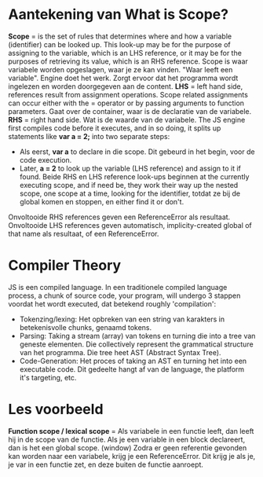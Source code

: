 # Aantekening van What is Scope?
__Scope__ = is the set of rules that determines where and how a variable (identifier) can be looked up.
This look-up may be for the purpose of assigning to the variable, which is an LHS reference, or it 
may be for the purposes of retrieving its value, which is an RHS reference. 
Scope is waar variabele worden opgeslagen, waar je ze kan vinden. "Waar leeft een variable".
Engine doet het werk. Zorgt ervoor dat het programma wordt ingelezen en worden doorgegeven
aan de content.
__LHS__ = left hand side, references result from assignment operations. Scope related assignments 
can occur either with the = operator or by passing arguments to function parameters. Gaat over de 
container, waar is de declaratie van de variabele.
__RHS__ = right hand side. Wat is de waarde van de variabele.
The JS engine first compiles code before it executes, and in so doing, it splits up statements
like __var a = 2;__ into two separate steps:
* Als eerst, __var a__ to declare in die scope. Dit gebeurd in het begin, voor de code execution.
* Later, __a = 2__ to look up the variable (LHS reference) and assign to it if found.
Beide RHS en LHS reference look-ups beginnen at the currently executing scope, and if need be,
they work their way up the nested scope, one scope at a time, looking for the identifier, totdat
ze bij de global komen en stoppen, en either find it or don't. 

Onvoltooide RHS references geven een ReferenceError als resultaat. Onvoltooide LHS references geven 
automatisch, implicity-created global of that name als resultaat, of een ReferenceError.

# Compiler Theory
JS is een compiled language. In een traditionele compiled language process, a chunk of source
code, your program, will undergo 3 stappen voordat het wordt executed, dat betekend roughly
'compilation':
* Tokenzing/lexing: Het opbreken van een string van karakters in betekenisvolle chunks, genaamd
tokens.
* Parsing: Taking a stream (array) van tokens en turning die into a tree van geneste elementen.
Die collectively represent the grammatical structure van het programma. Die tree heet AST
(Abstract Syntax Tree).
* Code-Generation: Het proces of taking an AST en turning het into een executable code. Dit gedeelte
hangt af van de language, the platform it's targeting, etc. 

# Les voorbeeld
__Function scope / lexical scope__ = Als variabele in een functie leeft, dan leeft hij in de scope van de functie.
Als je een variable in een block declareert, dan is het een global scope. (window)
Zodra er geen referentie gevonden kan worden naar een variabele, krijg je een ReferenceError.
Dit krijg je als je, je var in een functie zet, en deze buiten de functie aanroept.

